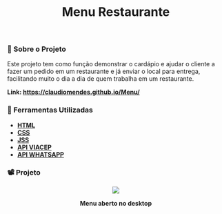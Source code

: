 <h1 align="center">Menu Restaurante</h1>
<br>

### 🚨 Sobre o Projeto

Este projeto tem como função demonstrar o cardápio e ajudar o cliente a fazer um pedido em um restaurante e já enviar o local para entrega, facilitando muito o dia a dia de quem trabalha em um restaurante.

<strong>Link:<strong> https://claudiomendes.github.io/Menu/

### 🔨 Ferramentas Utilizadas

* [HTML](https://developer.mozilla.org/pt-BR/docs/Web/HTML)
* [CSS](https://developer.mozilla.org/pt-BR/docs/Web/CSS)
* [JSS](https://developer.mozilla.org/pt-BR/docs/Web/JavaScript)
* [API VIACEP](https://viacep.com.br/)
* [API WHATSAPP](https://wa.me/+5516993653572?text=Olá)

### 📽️ Projeto 

<div align="center">
    <img  src='./img/cardapio/desktop.gif'></img>
    <p>Menu aberto no desktop</p>
<div>
